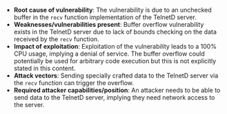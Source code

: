 - **Root cause of vulnerability**: The vulnerability is due to an unchecked buffer in the `recv` function implementation of the TelnetD server.
- **Weaknesses/vulnerabilities present**: Buffer overflow vulnerability exists in the TelnetD server due to lack of bounds checking on the data received by the `recv` function.
- **Impact of exploitation**: Exploitation of the vulnerability leads to a 100% CPU usage, implying a denial of service. The buffer overflow could potentially be used for arbitrary code execution but this is not explicitly stated in this content.
- **Attack vectors**: Sending specially crafted data to the TelnetD server via the `recv` function can trigger the overflow.
- **Required attacker capabilities/position**: An attacker needs to be able to send data to the TelnetD server, implying they need network access to the server.